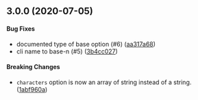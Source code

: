 <a name="3.0.0"></a>
## 3.0.0 (2020-07-05)


#### Bug Fixes

* documented type of base option (#6) ([aa317a68](git+https://github.com/DonutEspresso/base-n.git/commit/aa317a68))
* cli name to base-n (#5) ([3b4cc027](git+https://github.com/DonutEspresso/base-n.git/commit/3b4cc027))


#### Breaking Changes

* `characters` option is now an array of string instead
of a string.
 ([1abf960a](git+https://github.com/DonutEspresso/base-n.git/commit/1abf960a))

